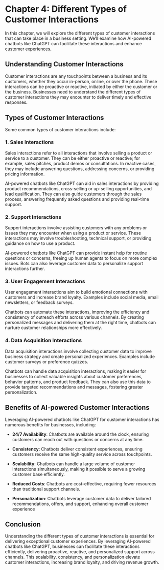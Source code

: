 Chapter 4: Different Types of Customer Interactions
===================================================

In this chapter, we will explore the different types of customer interactions that can take place in a business setting. We'll examine how AI-powered chatbots like ChatGPT can facilitate these interactions and enhance customer experiences.

**Understanding Customer Interactions**
---------------------------------------

Customer interactions are any touchpoints between a business and its customers, whether they occur in-person, online, or over the phone. These interactions can be proactive or reactive, initiated by either the customer or the business. Businesses need to understand the different types of customer interactions they may encounter to deliver timely and effective responses.

**Types of Customer Interactions**
----------------------------------

Some common types of customer interactions include:

### **1. Sales Interactions**

Sales interactions refer to all interactions that involve selling a product or service to a customer. They can be either proactive or reactive; for example, sales pitches, product demos or consultations. In reactive cases, they may include answering questions, addressing concerns, or providing pricing information.

AI-powered chatbots like ChatGPT can aid in sales interactions by providing product recommendations, cross-selling or up-selling opportunities, and lead qualification. They can also guide customers through the sales process, answering frequently asked questions and providing real-time support.

### **2. Support Interactions**

Support interactions involve assisting customers with any problems or issues they may encounter when using a product or service. These interactions may involve troubleshooting, technical support, or providing guidance on how to use a product.

AI-powered chatbots like ChatGPT can provide instant help for routine questions or concerns, freeing up human agents to focus on more complex issues. Bots can also leverage customer data to personalize support interactions further.

### **3. User Engagement Interactions**

User engagement interactions aim to build emotional connections with customers and increase brand loyalty. Examples include social media, email newsletters, or feedback surveys.

Chatbots can automate these interactions, improving the efficiency and consistency of outreach efforts across various channels. By creating personalized messages and delivering them at the right time, chatbots can nurture customer relationships more effectively.

### **4. Data Acquisition Interactions**

Data acquisition interactions involve collecting customer data to improve business strategy and create personalized experiences. Examples include customer surveys or preference quizzes.

Chatbots can handle data acquisition interactions, making it easier for businesses to collect valuable insights about customer preferences, behavior patterns, and product feedback. They can also use this data to provide targeted recommendations and messages, fostering greater personalization.

**Benefits of AI-powered Customer Interactions**
------------------------------------------------

Leveraging AI-powered chatbots like ChatGPT for customer interactions has numerous benefits for businesses, including:

* **24/7 Availability**: Chatbots are available around the clock, ensuring customers can reach out with questions or concerns at any time.

* **Consistency**: Chatbots deliver consistent experiences, ensuring customers receive the same high-quality service across touchpoints.

* **Scalability**: Chatbots can handle a large volume of customer interactions simultaneously, making it possible to serve a growing customer base efficiently.

* **Reduced Costs**: Chatbots are cost-effective, requiring fewer resources than traditional support channels.

* **Personalization**: Chatbots leverage customer data to deliver tailored recommendations, offers, and support, enhancing overall customer experience

**Conclusion**
--------------

Understanding the different types of customer interactions is essential for delivering exceptional customer experiences. By leveraging AI-powered chatbots like ChatGPT, businesses can facilitate these interactions efficiently, delivering proactive, reactive, and personalized support across channels. This scalability, consistency, and personalization elevate customer interactions, increasing brand loyalty, and driving revenue growth.
